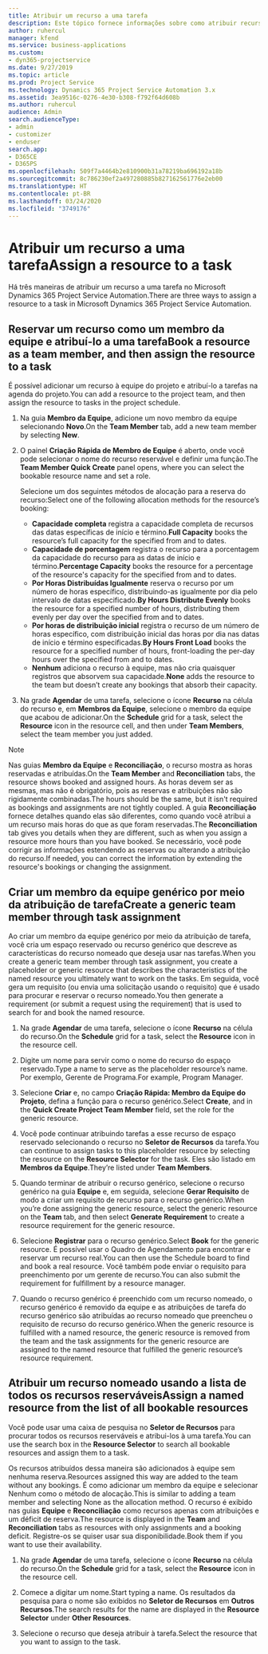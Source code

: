 ```yaml
---
title: Atribuir um recurso a uma tarefa
description: Este tópico fornece informações sobre como atribuir recursos a tarefas.
author: ruhercul
manager: kfend
ms.service: business-applications
ms.custom:
- dyn365-projectservice
ms.date: 9/27/2019
ms.topic: article
ms.prod: Project Service
ms.technology: Dynamics 365 Project Service Automation 3.x
ms.assetid: 3ea9516c-0276-4e30-b308-f792f64d608b
ms.author: ruhercul
audience: Admin
search.audienceType:
- admin
- customizer
- enduser
search.app:
- D365CE
- D365PS
ms.openlocfilehash: 509f7a4464b2e810900b31a78219ba696192a18b
ms.sourcegitcommit: 8c786230ef2a497280885b827162561776e2eb00
ms.translationtype: HT
ms.contentlocale: pt-BR
ms.lasthandoff: 03/24/2020
ms.locfileid: "3749176"
---
```

# <a name="assign-a-resource-to-a-task"></a><span data-ttu-id="b750c-103">Atribuir um recurso a uma tarefa</span><span class="sxs-lookup"><span data-stu-id="b750c-103">Assign a resource to a task</span></span>

<span data-ttu-id="b750c-104">Há três maneiras de atribuir um recurso a uma tarefa no Microsoft Dynamics 365 Project Service Automation.</span><span class="sxs-lookup"><span data-stu-id="b750c-104">There are three ways to assign a resource to a task in Microsoft Dynamics 365 Project Service Automation.</span></span>

## <a name="book-a-resource-as-a-team-member-and-then-assign-the-resource-to-a-task"></a><span data-ttu-id="b750c-105">Reservar um recurso como um membro da equipe e atribuí-lo a uma tarefa</span><span class="sxs-lookup"><span data-stu-id="b750c-105">Book a resource as a team member, and then assign the resource to a task</span></span>

<span data-ttu-id="b750c-106">É possível adicionar um recurso à equipe do projeto e atribuí-lo a tarefas na agenda do projeto.</span><span class="sxs-lookup"><span data-stu-id="b750c-106">You can add a resource to the project team, and then assign the resource to tasks in the project schedule.</span></span>

1. <span data-ttu-id="b750c-107">Na guia **Membro da Equipe**, adicione um novo membro da equipe selecionando **Novo**.</span><span class="sxs-lookup"><span data-stu-id="b750c-107">On the **Team Member** tab, add a new team member by selecting **New**.</span></span> 

2. <span data-ttu-id="b750c-108">O painel **Criação Rápida de Membro de Equipe** é aberto, onde você pode selecionar o nome do recurso reservável e definir uma função.</span><span class="sxs-lookup"><span data-stu-id="b750c-108">The **Team Member Quick Create** panel opens, where you can select the bookable resource name and set a role.</span></span> 

    <span data-ttu-id="b750c-109">Selecione um dos seguintes métodos de alocação para a reserva do recurso:</span><span class="sxs-lookup"><span data-stu-id="b750c-109">Select one of the following allocation methods for the resource’s booking:</span></span>

    - <span data-ttu-id="b750c-110">**Capacidade completa** registra a capacidade completa de recursos das datas específicas de início e término.</span><span class="sxs-lookup"><span data-stu-id="b750c-110">**Full Capacity** books the resource’s full capacity for the specified from and to dates.</span></span>
    - <span data-ttu-id="b750c-111">**Capacidade de porcentagem** registra o recurso para a porcentagem da capacidade do recurso para as datas de início e término.</span><span class="sxs-lookup"><span data-stu-id="b750c-111">**Percentage Capacity** books the resource for a percentage of the resource's capacity for the specified from and to dates.</span></span>
    - <span data-ttu-id="b750c-112">**Por Horas Distribuídas Igualmente** reserva o recurso por um número de horas específico, distribuindo-as igualmente por dia pelo intervalo de datas especificado.</span><span class="sxs-lookup"><span data-stu-id="b750c-112">**By Hours Distribute Evenly** books the resource for a specified number of hours, distributing them evenly per day over the specified from and to dates.</span></span>
    - <span data-ttu-id="b750c-113">**Por horas de distribuição inicial** registra o recurso de um número de horas específico, com distribuição inicial das horas por dia nas datas de início e término especificadas.</span><span class="sxs-lookup"><span data-stu-id="b750c-113">**By Hours Front Load** books the resource for a specified number of hours, front-loading the per-day hours over the specified from and to dates.</span></span>
    - <span data-ttu-id="b750c-114">**Nenhum** adiciona o recurso à equipe, mas não cria quaisquer registros que absorvem sua capacidade.</span><span class="sxs-lookup"><span data-stu-id="b750c-114">**None** adds the resource to the team but doesn’t create any bookings that absorb their capacity.</span></span>

3. <span data-ttu-id="b750c-115">Na grade **Agendar** de uma tarefa, selecione o ícone **Recurso** na célula do recurso e, em **Membros da Equipe**, selecione o membro da equipe que acabou de adicionar.</span><span class="sxs-lookup"><span data-stu-id="b750c-115">On the **Schedule** grid for a task, select the **Resource** icon in the resource cell, and then under **Team Members**, select the team member you just added.</span></span> 

> [!NOTE]
> <span data-ttu-id="b750c-116">Nas guias **Membro da Equipe** e **Reconciliação**, o recurso mostra as horas reservadas e atribuídas.</span><span class="sxs-lookup"><span data-stu-id="b750c-116">On the **Team Member** and **Reconciliation** tabs, the resource shows booked and assigned hours.</span></span> <span data-ttu-id="b750c-117">As horas devem ser as mesmas, mas não é obrigatório, pois as reservas e atribuições não são rigidamente combinadas.</span><span class="sxs-lookup"><span data-stu-id="b750c-117">The hours should be the same, but it isn't required as bookings and assignments are not tightly coupled.</span></span> <span data-ttu-id="b750c-118">A guia **Reconciliação** fornece detalhes quando elas são diferentes, como quando você atribui a um recurso mais horas do que as que foram reservadas.</span><span class="sxs-lookup"><span data-stu-id="b750c-118">The **Reconciliation** tab gives you details when they are different, such as when you assign a resource more hours than you have booked.</span></span> <span data-ttu-id="b750c-119">Se necessário, você pode corrigir as informações estendendo as reservas ou alterando a atribuição do recurso.</span><span class="sxs-lookup"><span data-stu-id="b750c-119">If needed, you can correct the information by extending the resource's bookings or changing the assignment.</span></span>

## <a name="create-a-generic-team-member-through-task-assignment"></a><span data-ttu-id="b750c-120">Criar um membro da equipe genérico por meio da atribuição de tarefa</span><span class="sxs-lookup"><span data-stu-id="b750c-120">Create a generic team member through task assignment</span></span>

<span data-ttu-id="b750c-121">Ao criar um membro da equipe genérico por meio da atribuição de tarefa, você cria um espaço reservado ou recurso genérico que descreve as características do recurso nomeado que deseja usar nas tarefas.</span><span class="sxs-lookup"><span data-stu-id="b750c-121">When you create a generic team member through task assignment, you create a placeholder or generic resource that describes the characteristics of the named resource you ultimately want to work on the tasks.</span></span> <span data-ttu-id="b750c-122">Em seguida, você gera um requisito (ou envia uma solicitação usando o requisito) que é usado para procurar e reservar o recurso nomeado.</span><span class="sxs-lookup"><span data-stu-id="b750c-122">You then generate a requirement (or submit a request using the requirement) that is used to search for and book the named resource.</span></span>

1. <span data-ttu-id="b750c-123">Na grade **Agendar** de uma tarefa, selecione o ícone **Recurso** na célula do recurso.</span><span class="sxs-lookup"><span data-stu-id="b750c-123">On the **Schedule** grid for a task, select the **Resource** icon in the resource cell.</span></span>

2. <span data-ttu-id="b750c-124">Digite um nome para servir como o nome do recurso do espaço reservado.</span><span class="sxs-lookup"><span data-stu-id="b750c-124">Type a name to serve as the placeholder resource’s name.</span></span> <span data-ttu-id="b750c-125">Por exemplo, Gerente de Programa.</span><span class="sxs-lookup"><span data-stu-id="b750c-125">For example, Program Manager.</span></span>

3. <span data-ttu-id="b750c-126">Selecione **Criar** e, no campo **Criação Rápida: Membro da Equipe do Projeto**, defina a função para o recurso genérico.</span><span class="sxs-lookup"><span data-stu-id="b750c-126">Select **Create**, and in the **Quick Create Project Team Member** field, set the role for the generic resource.</span></span>

4. <span data-ttu-id="b750c-127">Você pode continuar atribuindo tarefas a esse recurso de espaço reservado selecionando o recurso no **Seletor de Recursos** da tarefa.</span><span class="sxs-lookup"><span data-stu-id="b750c-127">You can continue to assign tasks to this placeholder resource by selecting the resource on the **Resource Selector** for the task.</span></span> <span data-ttu-id="b750c-128">Eles são listado em **Membros da Equipe**.</span><span class="sxs-lookup"><span data-stu-id="b750c-128">They’re listed under **Team Members**.</span></span>

5. <span data-ttu-id="b750c-129">Quando terminar de atribuir o recurso genérico, selecione o recurso genérico na guia **Equipe** e, em seguida, selecione **Gerar Requisito** de modo a criar um requisito de recurso para o recurso genérico.</span><span class="sxs-lookup"><span data-stu-id="b750c-129">When you’re done assigning the generic resource, select the generic resource on the **Team** tab, and then select **Generate Requirement** to create a resource requirement for the generic resource.</span></span>

6. <span data-ttu-id="b750c-130">Selecione **Registrar** para o recurso genérico.</span><span class="sxs-lookup"><span data-stu-id="b750c-130">Select **Book** for the generic resource.</span></span> <span data-ttu-id="b750c-131">É possível usar o Quadro de Agendamento para encontrar e reservar um recurso real.</span><span class="sxs-lookup"><span data-stu-id="b750c-131">You can then use the Schedule board to find and book a real resource.</span></span> <span data-ttu-id="b750c-132">Você também pode enviar o requisito para preenchimento por um gerente de recurso.</span><span class="sxs-lookup"><span data-stu-id="b750c-132">You can also submit the requirement for fulfillment by a resource manager.</span></span>

7. <span data-ttu-id="b750c-133">Quando o recurso genérico é preenchido com um recurso nomeado, o recurso genérico é removido da equipe e as atribuições de tarefa do recurso genérico são atribuídas ao recurso nomeado que preencheu o requisito de recurso do recurso genérico.</span><span class="sxs-lookup"><span data-stu-id="b750c-133">When the generic resource is fulfilled with a named resource, the generic resource is removed from the team and the task assignments for the generic resource are assigned to the named resource that fulfilled the generic resource’s resource requirement.</span></span>

## <a name="assign-a-named-resource-from-the-list-of-all-bookable-resources"></a><span data-ttu-id="b750c-134">Atribuir um recurso nomeado usando a lista de todos os recursos reserváveis</span><span class="sxs-lookup"><span data-stu-id="b750c-134">Assign a named resource from the list of all bookable resources</span></span>

<span data-ttu-id="b750c-135">Você pode usar uma caixa de pesquisa no **Seletor de Recursos** para procurar todos os recursos reserváveis e atribui-los à uma tarefa.</span><span class="sxs-lookup"><span data-stu-id="b750c-135">You can use the search box in the **Resource Selector** to search all bookable resources and assign them to a task.</span></span>

<span data-ttu-id="b750c-136">Os recursos atribuídos dessa maneira são adicionados à equipe sem nenhuma reserva.</span><span class="sxs-lookup"><span data-stu-id="b750c-136">Resources assigned this way are added to the team without any bookings.</span></span> <span data-ttu-id="b750c-137">É como adicionar um membro da equipe e selecionar Nenhum como o método de alocação.</span><span class="sxs-lookup"><span data-stu-id="b750c-137">This is similar to adding a team member and selecting None as the allocation method.</span></span> <span data-ttu-id="b750c-138">O recurso é exibido nas guias **Equipe** e **Reconciliação** como recursos apenas com atribuições e um déficit de reserva.</span><span class="sxs-lookup"><span data-stu-id="b750c-138">The resource is displayed in the **Team** and **Reconciliation** tabs as resources with only assignments and a booking deficit.</span></span> <span data-ttu-id="b750c-139">Registre-os se quiser usar sua disponibilidade.</span><span class="sxs-lookup"><span data-stu-id="b750c-139">Book them if you want to use their availability.</span></span>

1. <span data-ttu-id="b750c-140">Na grade **Agendar** de uma tarefa, selecione o ícone **Recurso** na célula do recurso.</span><span class="sxs-lookup"><span data-stu-id="b750c-140">On the **Schedule** grid for a task, select the **Resource** icon in the resource cell.</span></span>

2. <span data-ttu-id="b750c-141">Comece a digitar um nome.</span><span class="sxs-lookup"><span data-stu-id="b750c-141">Start typing a name.</span></span> <span data-ttu-id="b750c-142">Os resultados da pesquisa para o nome são exibidos no **Seletor de Recursos** em **Outros Recursos**.</span><span class="sxs-lookup"><span data-stu-id="b750c-142">The search results for the name are displayed in the **Resource Selector** under **Other Resources**.</span></span>

3. <span data-ttu-id="b750c-143">Selecione o recurso que deseja atribuir à tarefa.</span><span class="sxs-lookup"><span data-stu-id="b750c-143">Select the resource that you want to assign to the task.</span></span>


